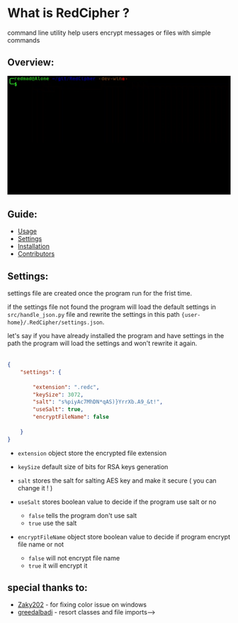 # What is RedCipher ?

command line utility help users encrypt messages or files with simple commands


## Overview:

![RedCipher](images/RedCipher.gif)



## Guide:

  - [Usage](docs/usage.md)
  - [Settings](#settings)
  - [Installation](docs/install.md)
  - [Contributors](#special-thanks-to)


## Settings:

settings file are created once the program run for the frist time. 

if the settings file not found the program will load the default settings in `src/handle_json.py` file and rewrite the settings in this path `{user-home}/.RedCipher/settings.json`.

let's say if you have already installed the program and have settings in the path the program will load the settings and won't rewrite it again.

```json

{
    "settings": {

        "extension": ".redc",
        "keySize": 3072,
        "salt": "s%piyAc7MhDN*qAS)}YrrXb.A9_&t!",
        "useSalt": true,
        "encryptFileName": false
        
    }
}


```
- `extension` object store the encrypted file extension

- `keySize` default size of bits for RSA keys generation

- `salt` stores the salt for salting AES key and make it secure ( you can change it ! )

- `useSalt` stores boolean value to decide if the program use salt or no
  - `false` tells the program don't use salt
  - `true` use the salt

- `encryptFileName` object store boolean value to decide if program encrypt file name or not
  - `false` will not encrypt file name
  - `true` it will encrypt it


## special thanks to:

- [Zaky202](https://github.com/Zaky202) - for fixing color issue on windows
- [greedalbadi](https://github.com/greedalbadi) - resort classes and file imports-->